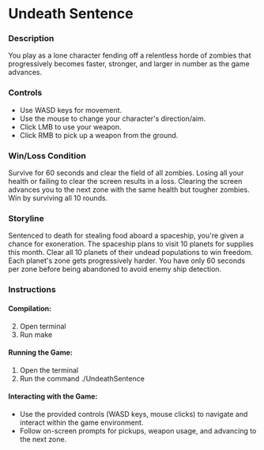 # Undeath Sentence

### Description
You play as a lone character fending off a relentless horde of zombies that progressively becomes faster, stronger, and larger in number as the game advances.

### Controls
- Use WASD keys for movement.
- Use the mouse to change your character's direction/aim.
- Click LMB to use your weapon.
- Click RMB to pick up a weapon from the ground.

### Win/Loss Condition
Survive for 60 seconds and clear the field of all zombies. Losing all your health or failing to clear the screen results in a loss. Clearing the screen advances you to the next zone with the same health but tougher zombies. Win by surviving all 10 rounds.

### Storyline
Sentenced to death for stealing food aboard a spaceship, you're given a chance for exoneration. The spaceship plans to visit 10 planets for supplies this month. Clear all 10 planets of their undead populations to win freedom. Each planet's zone gets progressively harder. You have only 60 seconds per zone before being abandoned to avoid enemy ship detection.

### Instructions
#### Compilation:
2. Open terminal
1. Run make

#### Running the Game:
1. Open the terminal
2. Run the command ./UndeathSentence

#### Interacting with the Game:
- Use the provided controls (WASD keys, mouse clicks) to navigate and interact within the game environment.
- Follow on-screen prompts for pickups, weapon usage, and advancing to the next zone.

